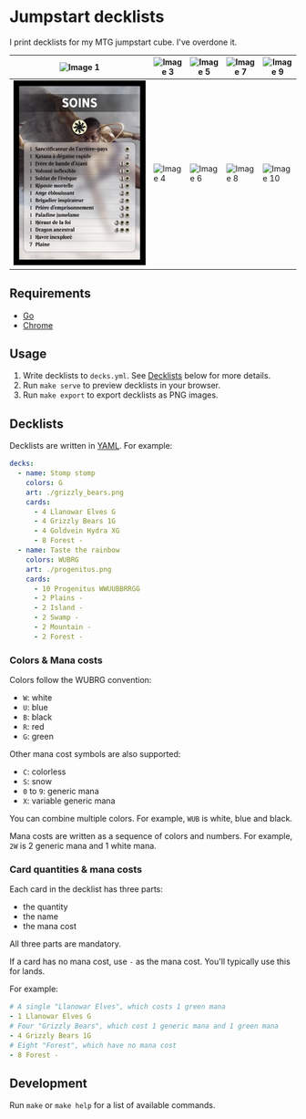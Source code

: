 # Jumpstart decklists

I print decklists for my MTG jumpstart cube. I've overdone it.

| ![Image 1](./samples/001.png) | ![Image 3](./samples/003.png) | ![Image 5](./samples/005.png) | ![Image 7](./samples/007.png) | ![Image 9](./samples/009.png)  |
| ----------------------------- | ----------------------------- | ----------------------------- | ----------------------------- | ------------------------------ |
| ![Image 2](./samples/002.png) | ![Image 4](./samples/004.png) | ![Image 6](./samples/006.png) | ![Image 8](./samples/008.png) | ![Image 10](./samples/010.png) |

## Requirements

- [Go](https://go.dev/)
- [Chrome](https://www.google.com/chrome/)

## Usage

1. Write decklists to `decks.yml`. See [Decklists](#decklists) below for more details.
2. Run `make serve` to preview decklists in your browser.
3. Run `make export` to export decklists as PNG images.

## Decklists

Decklists are written in [YAML](https://yaml.org/). For example:

```yaml
decks:
  - name: Stomp stomp
    colors: G
    art: ./grizzly_bears.png
    cards:
      - 4 Llanowar Elves G
      - 4 Grizzly Bears 1G
      - 4 Goldvein Hydra XG
      - 8 Forest -
  - name: Taste the rainbow
    colors: WUBRG
    art: ./progenitus.png
    cards:
      - 10 Progenitus WWUUBBRRGG
      - 2 Plains -
      - 2 Island -
      - 2 Swamp -
      - 2 Mountain -
      - 2 Forest -
```

### Colors & Mana costs

Colors follow the WUBRG convention:

- `W`: white
- `U`: blue
- `B`: black
- `R`: red
- `G`: green

Other mana cost symbols are also supported:

- `C`: colorless
- `S`: snow
- `0` to `9`: generic mana
- `X`: variable generic mana

You can combine multiple colors. For example, `WUB` is white, blue and black.

Mana costs are written as a sequence of colors and numbers. For example, `2W` is 2 generic mana and 1 white mana.

### Card quantities & mana costs

Each card in the decklist has three parts:

- the quantity
- the name
- the mana cost

All three parts are mandatory.

If a card has no mana cost, use `-` as the mana cost. You'll typically use this for lands.

For example:

```yaml
# A single "Llanowar Elves", which costs 1 green mana
- 1 Llanowar Elves G
# Four "Grizzly Bears", which cost 1 generic mana and 1 green mana
- 4 Grizzly Bears 1G
# Eight "Forest", which have no mana cost
- 8 Forest -
```

## Development

Run `make` or `make help` for a list of available commands.
